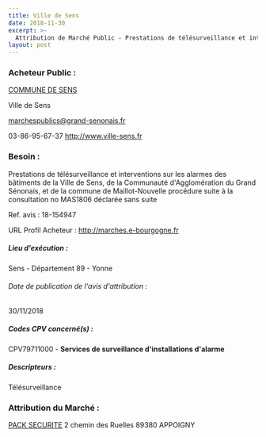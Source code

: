```yaml
---
title: Ville de Sens
date: 2018-11-30
excerpt: >-
  Attribution de Marché Public - Prestations de télésurveillance et interventions sur les alarmes des bâtiments de la Ville de Sens, de la Communauté d'Agglomération du Grand Sénonais, et de la commune de Maillot-nouvelle procédure
layout: post
---
```


### Acheteur Public : 
<a href="/acheteur-136/siren-218903870"> COMMUNE DE SENS</a><br/>

Ville de Sens

marchespublics@grand-senonais.fr

03-86-95-67-37
http://www.ville-sens.fr
### Besoin :

Prestations de télésurveillance et interventions sur les alarmes des bâtiments de la Ville de Sens, de la Communauté d'Agglomération du Grand Sénonais, et de la commune de Maillot-Nouvelle procédure suite à la consultation no MAS1806 déclarée sans suite

Ref. avis : 18-154947

URL Profil Acheteur : http://marches.e-bourgogne.fr

##### Lieu d'exécution :

Sens - Département 89 - Yonne

###### Date de publication de l'avis d'attribution : 
30/11/2018

##### Codes CPV concerné(s) :
CPV79711000 - **Services de surveillance d'installations d'alarme** <br/>

##### Descripteurs :
Télésurveillance <br/>

### Attribution du Marché :
<a href="/entreprise-565/siren-483333563"> PACK SECURITE</a>    2 chemin des Ruelles 89380 APPOIGNY <br/>
